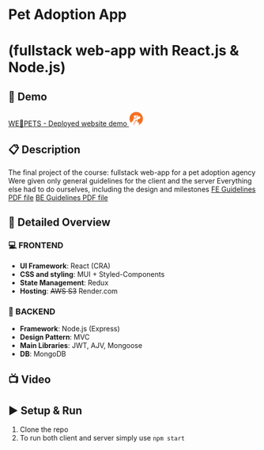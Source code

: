# Pet Adoption App
# (fullstack web-app with React.js & Node.js)

## :mega: Demo
[WE🧡PETS - Deployed website demo <img src='./logo.png' width=30px />](https://wepets.onrender.com)

## :clipboard: Description
The final project of the course: fullstack web-app for a pet adoption agency
Were given only general guidelines for the client and the server
Everything else had to do ourselves, including the design and milestones
[FE Guidelines PDF file](./itc-guidelines/Frontend.pdf)
[BE Guidelines PDF file](./itc-guidelines/Backend.pdf)


## :book: Detailed Overview
### :computer: FRONTEND
 * **UI Framework**: React (CRA)
 * **CSS and styling**: MUI + Styled-Components
 * **State Management**: Redux
 * **Hosting**: ~~AWS S3~~ Render.com
### :file_folder: BACKEND
* **Framework**: Node.js (Express)
* **Design Pattern**: MVC
* **Main Libraries**: JWT, AJV, Mongoose
* **DB**: MongoDB


## :tv: Video


## :arrow_forward: Setup & Run
1. Clone the repo
2. To run both client and server simply use `npm start`